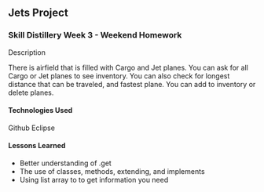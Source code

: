 ## Jets Project

### Skill Distillery Week 3 - Weekend Homework

Description

There is airfield that is filled with Cargo and Jet planes. You can ask for all Cargo or Jet planes to see inventory.
You can also check for longest distance that can be traveled, and fastest plane. You can add to inventory or delete planes.


#### Technologies Used
Github
Eclipse


#### Lessons Learned
* Better understanding of .get 
* The use of classes, methods, extending, and implements
* Using list array to to get information you need
